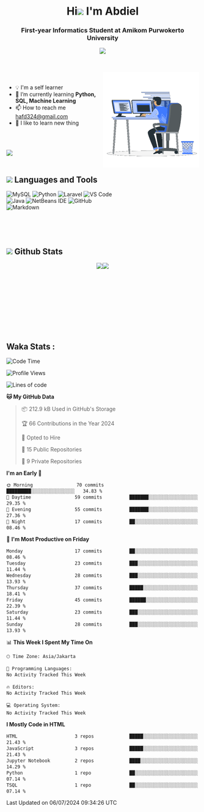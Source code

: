 
<h1 align="center"><b>Hi<img src="https://media.giphy.com/media/hvRJCLFzcasrR4ia7z/giphy.gif" width="35"> I'm Abdiel </b></h1>

<h3 align="center"> First-year Informatics Student at Amikom Purwokerto University </h3>

<div align='center'>
	
![](https://komarev.com/ghpvc/?username=dlzcods&style=for-the-badge)
	
</div>
<br>

<picture> <img align="right" src="https://github.com/0xAbdulKhalid/0xAbdulKhalid/raw/main/assets/mdImages/Right_Side.gif" width = 250px></picture>

<br>

- 💡 I'm a self learner
- 🌱 I’m currently learning **Python, SQL, Machine Learning**
- 📫 How to reach me [hafd324@gmail.com](mailto:hafd324d@gmail.com)
- 📃 I like to learn new thing

<br><br>

<img src="https://user-images.githubusercontent.com/73097560/115834477-dbab4500-a447-11eb-908a-139a6edaec5c.gif"><br><br>

## <img src="https://media2.giphy.com/media/QssGEmpkyEOhBCb7e1/giphy.gif?cid=ecf05e47a0n3gi1bfqntqmob8g9aid1oyj2wr3ds3mg700bl&rid=giphy.gif" width ="25"><b> Languages and Tools</b>

![MySQL](https://img.shields.io/badge/MySQL-FFFFFF?style=for-the-badge&logo=mysql&logoColor=blue)
![Python](https://img.shields.io/badge/Python%20-FFFFFF.svg?style=for-the-badge&logo=python&logoColor=blue)
![Laravel](https://img.shields.io/badge/laravel-FFFFFF.svg?style=for-the-badge&logo=laravel&logoColor=blue)
![VS Code](https://img.shields.io/badge/VS%20Code-FFFFFF.svg?style=for-the-badge&logo=visual-studio-code&logoColor=blue)
<br>
![Java](https://img.shields.io/badge/Java-FFFFFF?style=for-the-badge&logo=openjdk&logoColor=blue)
![NetBeans IDE](https://img.shields.io/badge/NetBeans%20IDE-FFFFFF.svg?style=for-the-badge&logo=apache-netbeans-ide&logoColor=blue)
![GitHub](https://img.shields.io/badge/github-FFFFFF.svg?style=for-the-badge&logo=github&logoColor=blue)
<br>
![Markdown](https://img.shields.io/badge/markdown-FFFFFF.svg?style=for-the-badge&logo=markdown&logoColor=blue)

<br>
<br>
<br>


## <img src="https://media.giphy.com/media/iY8CRBdQXODJSCERIr/giphy.gif" width="35"><b> Github Stats </b>

<div  style="display: flex; flex-wrap: wrap; justify-content: center;">
   <img height="160em" src="https://github-readme-stats.vercel.app/api?username=dlzcods&show_icons=true&theme=default" />
   <img height="160em" src="https://github-readme-stats.vercel.app/api/top-langs/?username=dlzcods&layout=compact" />
</div>



<br>

## Waka Stats :

<!--START_SECTION:waka-->
![Code Time](http://img.shields.io/badge/Code%20Time-145%20hrs%202%20mins-blue)

![Profile Views](http://img.shields.io/badge/Profile%20Views-0-blue)

![Lines of code](https://img.shields.io/badge/From%20Hello%20World%20I%27ve%20Written-739.2%20thousand%20lines%20of%20code-blue)

**🐱 My GitHub Data** 

> 📦 212.9 kB Used in GitHub's Storage 
 > 
> 🏆 66 Contributions in the Year 2024
 > 
> 💼 Opted to Hire
 > 
> 📜 15 Public Repositories 
 > 
> 🔑 9 Private Repositories 
 > 
**I'm an Early 🐤** 

```text
🌞 Morning                70 commits          █████████░░░░░░░░░░░░░░░░   34.83 % 
🌆 Daytime                59 commits          ███████░░░░░░░░░░░░░░░░░░   29.35 % 
🌃 Evening                55 commits          ███████░░░░░░░░░░░░░░░░░░   27.36 % 
🌙 Night                  17 commits          ██░░░░░░░░░░░░░░░░░░░░░░░   08.46 % 
```
📅 **I'm Most Productive on Friday** 

```text
Monday                   17 commits          ██░░░░░░░░░░░░░░░░░░░░░░░   08.46 % 
Tuesday                  23 commits          ███░░░░░░░░░░░░░░░░░░░░░░   11.44 % 
Wednesday                28 commits          ███░░░░░░░░░░░░░░░░░░░░░░   13.93 % 
Thursday                 37 commits          █████░░░░░░░░░░░░░░░░░░░░   18.41 % 
Friday                   45 commits          ██████░░░░░░░░░░░░░░░░░░░   22.39 % 
Saturday                 23 commits          ███░░░░░░░░░░░░░░░░░░░░░░   11.44 % 
Sunday                   28 commits          ███░░░░░░░░░░░░░░░░░░░░░░   13.93 % 
```


📊 **This Week I Spent My Time On** 

```text
🕑︎ Time Zone: Asia/Jakarta

💬 Programming Languages: 
No Activity Tracked This Week

🔥 Editors: 
No Activity Tracked This Week

💻 Operating System: 
No Activity Tracked This Week
```

**I Mostly Code in HTML** 

```text
HTML                     3 repos             █████░░░░░░░░░░░░░░░░░░░░   21.43 % 
JavaScript               3 repos             █████░░░░░░░░░░░░░░░░░░░░   21.43 % 
Jupyter Notebook         2 repos             ████░░░░░░░░░░░░░░░░░░░░░   14.29 % 
Python                   1 repo              ██░░░░░░░░░░░░░░░░░░░░░░░   07.14 % 
TSQL                     1 repo              ██░░░░░░░░░░░░░░░░░░░░░░░   07.14 % 
```




 Last Updated on 06/07/2024 09:34:26 UTC
<!--END_SECTION:waka-->

<br>
<br>
